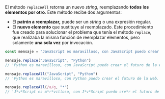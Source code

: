El método ```replaceAll``` retorna un nuevo *string*, reemplazando **todos los elementos por otro**.
Este método recibe dos argumentos:
- El **patrón a reemplazar,** puede ser un *string* o una expresión regular.
- El **nuevo elemento** que sustituye al reemplazado.
Este procedimiento fue creado para solucionar el problema que tenía el método ```replace```, que realizaba la misma función de reemplazar elementos, pero solamente **una sola vez** por invocación.
```javascript
const mensaje = "JavaScript es maravilloso, con JavaScript puedo crear el futuro de la web." 

mensaje.replace("JavaScript", "Python") 
// 'Python es maravilloso, con JavaScript puedo crear el futuro de la web.' 

mensaje.replaceAll("JavaScript", "Python") 
// 'Python es maravilloso, con Python puedo crear el futuro de la web.'

mensaje.replaceAll(/a/g, "*") 
// 'J*v*Script es m*r*villoso, con J*v*Script puedo cre*r el futuro de l* web.'
```
